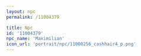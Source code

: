 ```yaml
---
layout: npc
permalink: /11004379

title: Npc
id: '11004379'
npc_name: 'Maximilian'
icon_url: 'portrait/npc/11000256_cashhair4_p.png'
---
```

